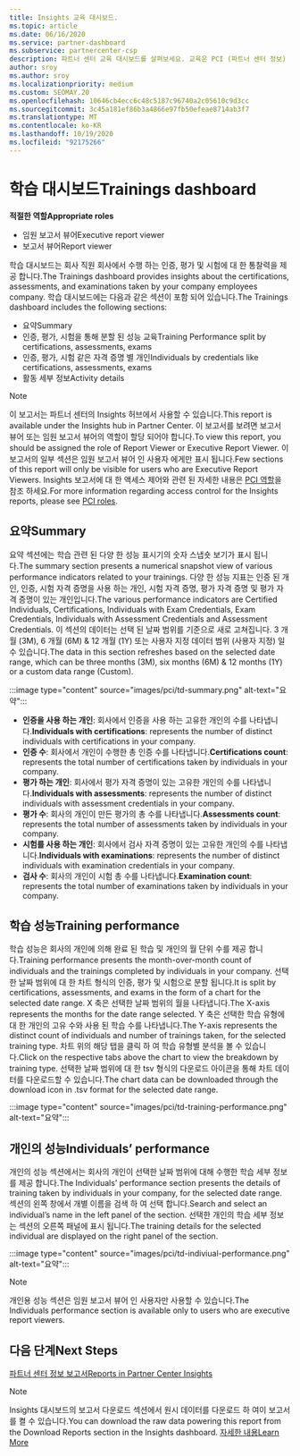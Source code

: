 ```yaml
---
title: Insights 교육 대시보드.
ms.topic: article
ms.date: 06/16/2020
ms.service: partner-dashboard
ms.subservice: partnercenter-csp
description: 파트너 센터 교육 대시보드를 살펴보세요. 교육은 PCI (파트너 센터 정보) 영역에서 사용할 수 있는 보고서 중 하나입니다.
author: sroy
ms.author: sroy
ms.localizationpriority: medium
ms.custom: SEOMAY.20
ms.openlocfilehash: 10646cb4ecc6c48c5187c96740a2c05610c9d3cc
ms.sourcegitcommit: 3c45a181ef86b3a4866e97fb50efeae8714ab3f7
ms.translationtype: MT
ms.contentlocale: ko-KR
ms.lasthandoff: 10/19/2020
ms.locfileid: "92175266"
---
```

# <a name="trainings-dashboard"></a><span data-ttu-id="72db6-104">학습 대시보드</span><span class="sxs-lookup"><span data-stu-id="72db6-104">Trainings dashboard</span></span>

<span data-ttu-id="72db6-105">**적절한 역할**</span><span class="sxs-lookup"><span data-stu-id="72db6-105">**Appropriate roles**</span></span>
- <span data-ttu-id="72db6-106">임원 보고서 뷰어</span><span class="sxs-lookup"><span data-stu-id="72db6-106">Executive report viewer</span></span>
- <span data-ttu-id="72db6-107">보고서 뷰어</span><span class="sxs-lookup"><span data-stu-id="72db6-107">Report viewer</span></span>

<span data-ttu-id="72db6-108">학습 대시보드는 회사 직원 회사에서 수행 하는 인증, 평가 및 시험에 대 한 통찰력을 제공 합니다.</span><span class="sxs-lookup"><span data-stu-id="72db6-108">The Trainings dashboard provides insights about the certifications, assessments, and examinations taken by your company employees company.</span></span> <span data-ttu-id="72db6-109">학습 대시보드에는 다음과 같은 섹션이 포함 되어 있습니다.</span><span class="sxs-lookup"><span data-stu-id="72db6-109">The Trainings dashboard includes the following sections:</span></span>

- <span data-ttu-id="72db6-110">요약</span><span class="sxs-lookup"><span data-stu-id="72db6-110">Summary</span></span>
- <span data-ttu-id="72db6-111">인증, 평가, 시험을 통해 분할 된 성능 교육</span><span class="sxs-lookup"><span data-stu-id="72db6-111">Training Performance split by certifications, assessments, exams</span></span>
- <span data-ttu-id="72db6-112">인증, 평가, 시험 같은 자격 증명 별 개인</span><span class="sxs-lookup"><span data-stu-id="72db6-112">Individuals by credentials like certifications, assessments, exams</span></span>
- <span data-ttu-id="72db6-113">활동 세부 정보</span><span class="sxs-lookup"><span data-stu-id="72db6-113">Activity details</span></span>

>[!NOTE] 
><span data-ttu-id="72db6-114">이 보고서는 파트너 센터의 Insights 허브에서 사용할 수 있습니다.</span><span class="sxs-lookup"><span data-stu-id="72db6-114">This report is available under the Insights hub in Partner Center.</span></span> <span data-ttu-id="72db6-115">이 보고서를 보려면 보고서 뷰어 또는 임원 보고서 뷰어의 역할이 할당 되어야 합니다.</span><span class="sxs-lookup"><span data-stu-id="72db6-115">To view this report, you should be assigned the role of Report Viewer or Executive Report Viewer.</span></span> <span data-ttu-id="72db6-116">이 보고서의 일부 섹션은 임원 보고서 뷰어 인 사용자 에게만 표시 됩니다.</span><span class="sxs-lookup"><span data-stu-id="72db6-116">Few sections of this report will only be visible for users who are Executive Report Viewers.</span></span> <span data-ttu-id="72db6-117">Insights 보고서에 대 한 액세스 제어와 관련 된 자세한 내용은 [PCI 역할](pci-roles.md)을 참조 하세요.</span><span class="sxs-lookup"><span data-stu-id="72db6-117">For more information regarding access control for the Insights reports, please see [PCI roles](pci-roles.md).</span></span>

## <a name="summary"></a><span data-ttu-id="72db6-118">요약</span><span class="sxs-lookup"><span data-stu-id="72db6-118">Summary</span></span>

<span data-ttu-id="72db6-119">요약 섹션에는 학습 관련 된 다양 한 성능 표시기의 숫자 스냅숏 보기가 표시 됩니다.</span><span class="sxs-lookup"><span data-stu-id="72db6-119">The summary section presents a numerical snapshot view of various performance indicators related to your trainings.</span></span> <span data-ttu-id="72db6-120">다양 한 성능 지표는 인증 된 개인, 인증, 시험 자격 증명을 사용 하는 개인, 시험 자격 증명, 평가 자격 증명 및 평가 자격 증명이 있는 개인입니다.</span><span class="sxs-lookup"><span data-stu-id="72db6-120">The various performance indicators are Certified Individuals, Certifications, Individuals with Exam Credentials, Exam Credentials, Individuals with Assessment Credentials and Assessment Credentials.</span></span> <span data-ttu-id="72db6-121">이 섹션의 데이터는 선택 된 날짜 범위를 기준으로 새로 고쳐집니다. 3 개월 (3M), 6 개월 (6M) & 12 개월 (1Y) 또는 사용자 지정 데이터 범위 (사용자 지정) 일 수 있습니다.</span><span class="sxs-lookup"><span data-stu-id="72db6-121">The data in this section refreshes based on the selected date range, which can be three months (3M), six months (6M) & 12 months (1Y) or a custom data range (Custom).</span></span> 

:::image type="content" source="images/pci/td-summary.png" alt-text="요약":::

- <span data-ttu-id="72db6-123">**인증을 사용 하는 개인**: 회사에서 인증을 사용 하는 고유한 개인의 수를 나타냅니다.</span><span class="sxs-lookup"><span data-stu-id="72db6-123">**Individuals with certifications**: represents the number of distinct individuals with certifications in your company.</span></span>
- <span data-ttu-id="72db6-124">**인증 수**: 회사에서 개인이 수행한 총 인증 수를 나타냅니다.</span><span class="sxs-lookup"><span data-stu-id="72db6-124">**Certifications count**: represents the total number of certifications taken by individuals in your company.</span></span>
- <span data-ttu-id="72db6-125">**평가 하는 개인**: 회사에서 평가 자격 증명이 있는 고유한 개인의 수를 나타냅니다.</span><span class="sxs-lookup"><span data-stu-id="72db6-125">**Individuals with assessments**: represents the number of distinct individuals with assessment credentials in your company.</span></span> 
- <span data-ttu-id="72db6-126">**평가 수**: 회사의 개인이 만든 평가의 총 수를 나타냅니다.</span><span class="sxs-lookup"><span data-stu-id="72db6-126">**Assessments count**: represents the total number of assessments taken by individuals in your company.</span></span>
- <span data-ttu-id="72db6-127">**시험를 사용 하는 개인**: 회사에서 검사 자격 증명이 있는 고유한 개인의 수를 나타냅니다.</span><span class="sxs-lookup"><span data-stu-id="72db6-127">**Individuals with examinations**: represents the number of distinct individuals with examination credentials in your company.</span></span> 
- <span data-ttu-id="72db6-128">**검사 수**: 회사의 개인이 시험 총 수를 나타냅니다.</span><span class="sxs-lookup"><span data-stu-id="72db6-128">**Examination count**: represents the total number of examinations taken by individuals in your company.</span></span>

## <a name="training-performance"></a><span data-ttu-id="72db6-129">학습 성능</span><span class="sxs-lookup"><span data-stu-id="72db6-129">Training performance</span></span>

<span data-ttu-id="72db6-130">학습 성능은 회사의 개인에 의해 완료 된 학습 및 개인의 월 단위 수를 제공 합니다.</span><span class="sxs-lookup"><span data-stu-id="72db6-130">Training performance presents the month-over-month count of individuals and the trainings completed by individuals in your company.</span></span> <span data-ttu-id="72db6-131">선택한 날짜 범위에 대 한 차트 형식의 인증, 평가 및 시험으로 분할 됩니다.</span><span class="sxs-lookup"><span data-stu-id="72db6-131">It is split by certifications, assessments, and exams in the form of a chart for the selected date range.</span></span> <span data-ttu-id="72db6-132">X 축은 선택한 날짜 범위의 월을 나타냅니다.</span><span class="sxs-lookup"><span data-stu-id="72db6-132">The X-axis represents the months for the date range selected.</span></span> <span data-ttu-id="72db6-133">Y 축은 선택한 학습 유형에 대 한 개인의 고유 수와 사용 된 학습 수를 나타냅니다.</span><span class="sxs-lookup"><span data-stu-id="72db6-133">The Y-axis represents the distinct count of individuals and number of trainings taken, for the selected training type.</span></span> <span data-ttu-id="72db6-134">차트 위의 해당 탭을 클릭 하 여 학습 유형별 분석을 볼 수 있습니다.</span><span class="sxs-lookup"><span data-stu-id="72db6-134">Click on the respective tabs above the chart to view the breakdown by training type.</span></span> <span data-ttu-id="72db6-135">선택한 날짜 범위에 대 한 tsv 형식의 다운로드 아이콘을 통해 차트 데이터를 다운로드할 수 있습니다.</span><span class="sxs-lookup"><span data-stu-id="72db6-135">The chart data can be downloaded through the download icon in .tsv format for the selected date range.</span></span>

:::image type="content" source="images/pci/td-training-performance.png" alt-text="요약":::

## <a name="individuals-performance"></a><span data-ttu-id="72db6-137">개인의 성능</span><span class="sxs-lookup"><span data-stu-id="72db6-137">Individuals’ performance</span></span>

<span data-ttu-id="72db6-138">개인의 성능 섹션에서는 회사의 개인이 선택한 날짜 범위에 대해 수행한 학습 세부 정보를 제공 합니다.</span><span class="sxs-lookup"><span data-stu-id="72db6-138">The Individuals’ performance section presents the details of training taken by individuals in your company, for the selected date range.</span></span> <span data-ttu-id="72db6-139">섹션의 왼쪽 창에서 개별 이름을 검색 하 여 선택 합니다.</span><span class="sxs-lookup"><span data-stu-id="72db6-139">Search and select an individual’s name in the left panel of the section.</span></span> <span data-ttu-id="72db6-140">선택한 개인의 학습 세부 정보는 섹션의 오른쪽 패널에 표시 됩니다.</span><span class="sxs-lookup"><span data-stu-id="72db6-140">The training details for the selected individual are displayed on the right panel of the section.</span></span>

:::image type="content" source="images/pci/td-indiviual-performance.png" alt-text="요약":::

>[!NOTE] 
> <span data-ttu-id="72db6-142">개인용 성능 섹션은 임원 보고서 뷰어 인 사용자만 사용할 수 있습니다.</span><span class="sxs-lookup"><span data-stu-id="72db6-142">The Individuals performance section is available only to users who are executive report viewers.</span></span> 

## <a name="next-steps"></a><span data-ttu-id="72db6-143">다음 단계</span><span class="sxs-lookup"><span data-stu-id="72db6-143">Next Steps</span></span>

[<span data-ttu-id="72db6-144">파트너 센터 정보 보고서</span><span class="sxs-lookup"><span data-stu-id="72db6-144">Reports in Partner Center Insights</span></span>](partner-center-insights.md)

>[!NOTE] 
> <span data-ttu-id="72db6-145">Insights 대시보드의 보고서 다운로드 섹션에서 원시 데이터를 다운로드 하 여이 보고서를 켤 수 있습니다.</span><span class="sxs-lookup"><span data-stu-id="72db6-145">You can download the raw data powering this report from the Download Reports section in the Insights dashboard.</span></span> [<span data-ttu-id="72db6-146">자세한 내용</span><span class="sxs-lookup"><span data-stu-id="72db6-146">Learn More</span></span>](pci-download-reports.md)